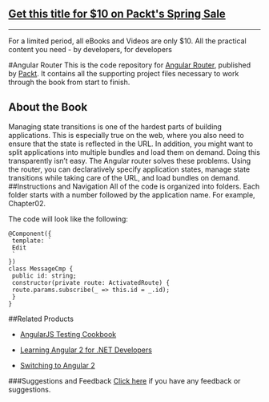 ## [Get this title for $10 on Packt's Spring Sale](https://www.packt.com/B06570?utm_source=github&utm_medium=packt-github-repo&utm_campaign=spring_10_dollar_2022)
-----
For a limited period, all eBooks and Videos are only $10. All the practical content you need \- by developers, for developers

#Angular Router
This is the code repository for [Angular Router](https://www.packtpub.com/application-development/angular-router?utm_source=github&utm_medium=repository&utm_campaign=9781787288904), published by [Packt](https://www.packtpub.com/?utm_source=github). It contains all the supporting project files necessary to work through the book from start to finish.
## About the Book
Managing state transitions is one of the hardest parts of building applications. This is especially true on the web, where you also need to ensure that the state is reflected in the URL. In addition, you might want to split applications into multiple bundles and load them on demand. Doing this transparently isn’t easy. The Angular router solves these problems. Using the router, you can declaratively specify application states, manage state transitions while taking care of the URL, and load bundles on demand.
##Instructions and Navigation
All of the code is organized into folders. Each folder starts with a number followed by the application name. For example, Chapter02.



The code will look like the following:
```
@Component({
 template: `
 Edit
 `
})
class MessageCmp {
 public id: string;
 constructor(private route: ActivatedRoute) {
 route.params.subscribe(_ => this.id = _.id);
 }
}
```



##Related Products
* [AngularJS Testing Cookbook](https://www.packtpub.com/web-development/angularjs-testing-cookbook?utm_source=github&utm_medium=repository&utm_campaign=9781783983742)

* [Learning Angular 2 for .NET Developers](https://www.packtpub.com/web-development/learning-angular-2-net-developers?utm_source=github&utm_medium=repository&utm_campaign=9781785884283)

* [Switching to Angular 2](https://www.packtpub.com/web-development/switching-angular-2?utm_source=github&utm_medium=repository&utm_campaign=9781785886201)

###Suggestions and Feedback
[Click here](https://docs.google.com/forms/d/e/1FAIpQLSe5qwunkGf6PUvzPirPDtuy1Du5Rlzew23UBp2S-P3wB-GcwQ/viewform) if you have any feedback or suggestions.

